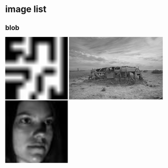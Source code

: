 # image list

## blob  
<img src="./blob.jpg" width="200" height="200" />
<img src="./low_constrast.jpg" width="300" height="200"/>
<img src="./mono.jpg" width="200" height="200"/>